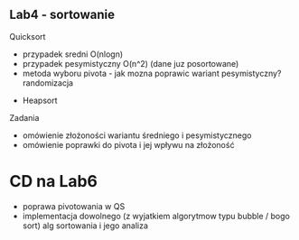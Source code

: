 Lab4 - sortowanie
-----------------

Quicksort
- przypadek sredni O(nlogn)
- przypadek pesymistyczny O(n^2) (dane juz posortowane)
- metoda wyboru pivota - jak mozna poprawic wariant pesymistyczny? randomizacja

* Heapsort

Zadania

- omówienie złożoności wariantu średniego i pesymistycznego
- omówienie poprawki do pivota i jej wpływu na złożoność

CD na Lab6
==========

- poprawa pivotowania w QS
- implementacja dowolnego (z wyjatkiem algorytmow typu bubble / bogo sort) alg sortowania i jego analiza
